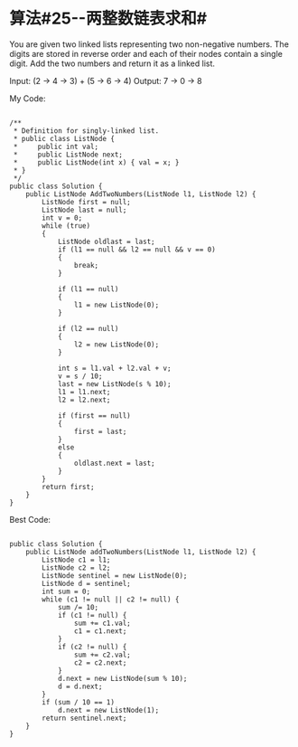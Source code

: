 # 算法#25--两整数链表求和#

You are given two linked lists representing two non-negative numbers. The digits are stored in reverse order and each of their nodes contain a single digit. Add the two numbers and return it as a linked list.

Input: (2 -> 4 -> 3) + (5 -> 6 -> 4)
Output: 7 -> 0 -> 8

My Code:

```Csharp

/**
 * Definition for singly-linked list.
 * public class ListNode {
 *     public int val;
 *     public ListNode next;
 *     public ListNode(int x) { val = x; }
 * }
 */
public class Solution {
    public ListNode AddTwoNumbers(ListNode l1, ListNode l2) {
        ListNode first = null;
        ListNode last = null;
        int v = 0;
        while (true)
        {
            ListNode oldlast = last;
            if (l1 == null && l2 == null && v == 0)
            {
                break;
            }
            
            if (l1 == null)
            {
                l1 = new ListNode(0);
            }

            if (l2 == null)
            {
                l2 = new ListNode(0);
            }

            int s = l1.val + l2.val + v;
            v = s / 10;
            last = new ListNode(s % 10);
            l1 = l1.next;
            l2 = l2.next;                

            if (first == null)
            {
                first = last;
            }
            else
            {
                oldlast.next = last;
            } 
        }
        return first;
    }
}
```

Best Code:

```Csharp

public class Solution {
    public ListNode addTwoNumbers(ListNode l1, ListNode l2) {
        ListNode c1 = l1;
        ListNode c2 = l2;
        ListNode sentinel = new ListNode(0);
        ListNode d = sentinel;
        int sum = 0;
        while (c1 != null || c2 != null) {
            sum /= 10;
            if (c1 != null) {
                sum += c1.val;
                c1 = c1.next;
            }
            if (c2 != null) {
                sum += c2.val;
                c2 = c2.next;
            }
            d.next = new ListNode(sum % 10);
            d = d.next;
        }
        if (sum / 10 == 1)
            d.next = new ListNode(1);
        return sentinel.next;
    }
}
```